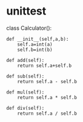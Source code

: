 # unittest

class Calculator():


    def __init__(self,a,b):
        self.a=int(a)
        self.b=int(b)

    def add(self):
        return self.a+self.b

    def sub(self):
        return self.a - self.b

    def mul(self):
        return self.a * self.b

    def div(self):
        return self.a / self.b
